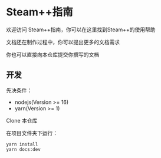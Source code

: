 # Steam++指南

欢迎访问 Steam++指南，你可以在这里找到Steam++的使用帮助

文档还在制作过程中，你可以提出更多的文档需求

你也可以直接向本仓库提交你撰写的文档

## 开发

先决条件：
- nodejs(Version >= 16)
- yarn(Version >= 1)

Clone 本仓库

在项目文件夹下运行：

```yarn
yarn install
yarn docs:dev
```
